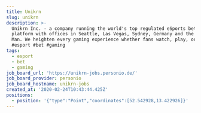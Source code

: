 ```yaml
---
title: Unikrn
slug: unikrn
description: >-
  Unikrn Inc. - a company running the world's top regulated eSports betting
  platform with offices in Seattle, Las Vegas, Sydney, Germany and the Isle of
  Man. We heighten every gaming experience whether fans watch, play, or compete!
  #esport #bet #gaming
tags:
  - esport
  - bet
  - gaming
job_board_url: 'https://unikrn-jobs.personio.de/'
job_board_provider: personio
job_board_hostname: unikrn-jobs
created_at: '2020-02-24T10:43:44.425Z'
positions:
  - position: '{"type":"Point","coordinates":[52.542928,13.422926]}'
---
```


